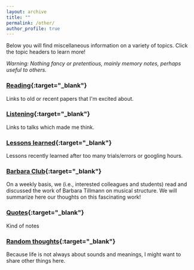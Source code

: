 ```yaml
---
layout: archive
title: ""
permalink: /other/
author_profile: true
---
```


Below you will find miscellaneous information on a variety of topics. Click the topic headers to learn more! 

*Warning: Nothing fancy or pretentious, mainly memory notes, perhaps useful to others.*

### [Reading](https://pauline-lm.github.io/reading/){:target="_blank"} 
Links to old or recent papers that I'm excited about.

### [Listening](https://pauline-lm.github.io/listening/){:target="_blank"} 
Links to talks which made me think.

### [Lessons learned](https://pauline-lm.github.io/lessons/){:target="_blank"} 
Lessons recently learned after too many trials/errors or googling hours.

### [Barbara Club](https://pauline-lm.github.io/barbara/){:target="_blank"} 
On a weekly basis, we (i.e., interested colleagues and students) read and discussed the work of Barbara Tillmann on musical structure. We will summarize here our thoughts on this fascinating work!

### [Quotes](https://pauline-lm.github.io/quotes/){:target="_blank"} 
Kind of notes

### [Random thoughts](https://pauline-lm.github.io/random/){:target="_blank"} 
Because life is not always about sounds and meanings, I might want to share other things here.
